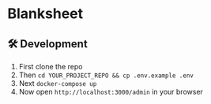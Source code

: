 # Blanksheet

## 🛠️ Development

1. First clone the repo
2. Then `cd YOUR_PROJECT_REPO && cp .env.example .env`
3. Next `docker-compose up`
4. Now open `http://localhost:3000/admin` in your browser

